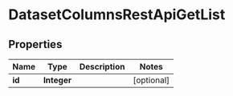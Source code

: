 # DatasetColumnsRestApiGetList

## Properties
Name | Type | Description | Notes
------------ | ------------- | ------------- | -------------
**id** | **Integer** |  |  [optional]
